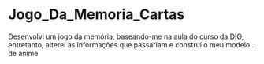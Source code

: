 # Jogo_Da_Memoria_Cartas
Desenvolvi um jogo da memória, baseando-me na aula do curso da DIO, entretanto, alterei as informações que passariam e construí o meu modelo... de anime

